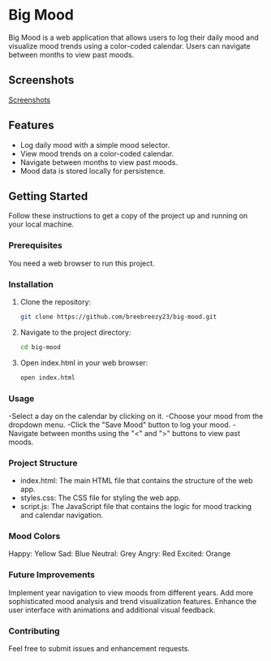 # Big Mood

Big Mood is a web application that allows users to log their daily mood and visualize mood trends using a color-coded calendar. Users can navigate between months to view past moods.

## Screenshots

[Screenshots](./images/app-screenshots/screenshot1.png)

## Features

- Log daily mood with a simple mood selector.
- View mood trends on a color-coded calendar.
- Navigate between months to view past moods.
- Mood data is stored locally for persistence.

## Getting Started

Follow these instructions to get a copy of the project up and running on your local machine.

### Prerequisites

You need a web browser to run this project.

### Installation

1. Clone the repository:

   ```bash
   git clone https://github.com/breebreezy23/big-mood.git

2. Navigate to the project directory:

    ```bash
    cd big-mood

3. Open index.html in your web browser:

    ```bash
    open index.html

### Usage
-Select a day on the calendar by clicking on it.
-Choose your mood from the dropdown menu.
-Click the "Save Mood" button to log your mood.
-Navigate between months using the "<" and ">" buttons to view past moods.

### Project Structure
- index.html: The main HTML file that contains the structure of the web app.
- styles.css: The CSS file for styling the web app.
- script.js: The JavaScript file that contains the logic for mood tracking and calendar navigation.

### Mood Colors
Happy: Yellow
Sad: Blue
Neutral: Grey
Angry: Red
Excited: Orange

### Future Improvements
Implement year navigation to view moods from different years.
Add more sophisticated mood analysis and trend visualization features.
Enhance the user interface with animations and additional visual feedback.

### Contributing
Feel free to submit issues and enhancement requests.
